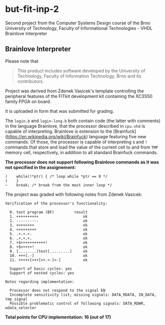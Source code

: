 # but-fit-inp-2
Second project from the Computer Systems Design course of the Brno University of Technology, Faculty of Informational Technologies - VHDL Brainlove Interpreter

## Brainlove Interpreter

Please note that
> This product includes software developed by the University of Technology, Faculty of Information Technology, Brno and its contributors.

Project was derived from Zdenek Vasicek's template controlling the peripheral features of the FITkit development kit containing the XC3S50 family FPGA on board.

It is uploaded in form that was submitted for grading.

The ```login.b``` and ```login-long.b``` both contain code (the latter with comments) in the language Brainlove, that the processor described in ```cpu.vhd``` is capable of interpreting. Brainlove is extension to the [Brainfuck] (https://en.wikipedia.org/wiki/Brainfuck) language featuring five new commands. Of those, the processor is capable of interpreting ```$``` and ```!``` commands that store and load the value of the current cell to and from ```TMP``` memory cell, respectively, in addition to all standard Brainfuck commands.

**The processor does not support following Brainlove commands as it was not specified in the assignement:**

```
(    while(!*ptr) { /* loop while *ptr == 0 */
)    }
~    break; /* break from the most inner loop */
```

The project was graded with following notes from Zdenek Vasicek:

```
Verification of the processor's functionality:

  0. test program (BF)         result
  1. ++++++++++                    ok
  2. ----------                    ok
  3. +>++>+++                      ok
  4. <+<++<+++                     ok
  5. .+.+.+.                       ok
  6. ,+,+,+,                       ok
  7. +$+++++++++++!                ok
  8. +$>++++!                      ok
  9. [........]test[.........]     ok
  10. +++[.-]                      ok
  11. +++++[>++[>+.<-]<-]          ok

  Support of basic cycles: yes
  Support of nested cycles: yes

Notes regarding implementation:

  Processor does not respond to the signal EN
  Incomplete sensitivity list; missing signals: DATA_RDATA, IN_DATA, tmp_signal
  Possible problematic control of following signals: DATA_RDWR, wdata_selector
```

**Total points for CPU implementation: 16 (out of 17)**
